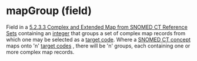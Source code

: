 # mapGroup (field)

Field in a [5.2.3.3 Complex and Extended Map from SNOMED CT Reference Sets](../../../../5.2.3.3-Complex-and-Extended-Map-from-SNOMED-CT-Reference-Sets_28739374.html) containing an [integer](https://confluence.ihtsdotools.org/display/DOCGLOSS/integer) that groups a set of complex map records from which one may be selected as a [target code](https://confluence.ihtsdotools.org/display/DOCGLOSS/target+code). Where a [SNOMED CT concept](https://confluence.ihtsdotools.org/display/DOCGLOSS/SNOMED+CT+concept) maps onto 'n' [target codes](https://confluence.ihtsdotools.org/display/DOCGLOSS/target+code) , there will be 'n' groups, each containing one or more complex map records.

